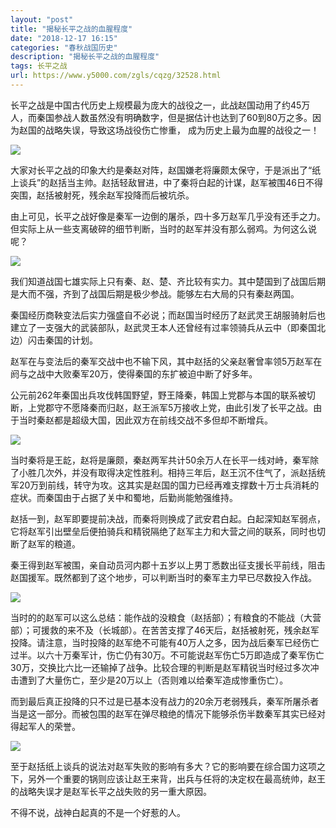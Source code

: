 ```yaml
---
layout: "post"
title: "揭秘长平之战的血腥程度"
date: "2018-12-17 16:15"
categories: "春秋战国历史"
description: "揭秘长平之战的血腥程度"
tags: 长平之战
url: https://www.y5000.com/zgls/cqzg/32528.html
---
```






长平之战是中国古代历史上规模最为庞大的战役之一，此战赵国动用了约45万人，而秦国参战人数虽然没有明确数字，但是据估计也达到了60到80万之多。因为赵国的战略失误，导致这场战役伤亡惨重，
成为历史上最为血腥的战役之一！

![](https://img.y5000.com/uploads/allimg/180906/1345114344-0.jpg)

大家对长平之战的印象大约是秦赵对阵，赵国嫌老将廉颇太保守，于是派出了“纸上谈兵”的赵括当主帅。赵括轻敌冒进，中了秦将白起的计谋，赵军被围46日不得突围，赵括被射死，残余赵军投降而后被坑杀。

由上可见，长平之战好像是秦军一边倒的屠杀，四十多万赵军几乎没有还手之力。但实际上从一些支离破碎的细节判断，当时的赵军并没有那么弱鸡。为何这么说呢？

![](https://img.y5000.com/uploads/allimg/180906/1345114436-1.jpg)

我们知道战国七雄实际上只有秦、赵、楚、齐比较有实力。其中楚国到了战国后期是大而不强，齐到了战国后期是极少参战。能够左右大局的只有秦赵两国。

秦国经历商鞅变法后实力强盛自不必说；而赵国当时经历了赵武灵王胡服骑射后也建立了一支强大的武装部队，赵武灵王本人还曾经有过率领骑兵从云中（即秦国北边）闪击秦国的计划。

赵军在与变法后的秦军交战中也不输下风，其中赵括的父亲赵奢曾率领5万赵军在阏与之战中大败秦军20万，使得秦国的东扩被迫中断了好多年。

公元前262年秦国出兵攻伐韩国野望，野王降秦，韩国上党郡与本国的联系被切断，上党郡守不愿降秦而归赵，赵王派军5万接收上党，由此引发了长平之战。由于当时秦赵都是超级大国，因此双方在前线交战不多但却不断增兵。

![](https://img.y5000.com/uploads/allimg/180906/134511J11-2.jpg)

当时秦将是王龁，赵将是廉颇，秦赵两军共计50余万人在长平一线对峙，秦军除了小胜几次外，并没有取得决定性胜利。相持三年后，赵王沉不住气了，派赵括统军20万到前线，转守为攻。这其实是赵国的国力已经再难支撑数十万士兵消耗的症状。而秦国由于占据了关中和蜀地，后勤尚能勉强维持。

赵括一到，赵军即要提前决战，而秦将则换成了武安君白起。白起深知赵军弱点，它将赵军引出壁垒后便拍骑兵和精锐隔绝了赵军主力和大营之间的联系，同时也切断了赵军的粮道。

秦王得到赵军被围，亲自动员河内郡十五岁以上男丁悉数出征支援长平前线，阻击赵国援军。既然都到了这个地步，可以判断当时的秦军主力早已尽数投入作战。

![](https://img.y5000.com/uploads/allimg/180906/1345114608-3.jpg)

当时的的赵军可以这么总结：能作战的没粮食（赵括部）；有粮食的不能战（大营部）；可援救的来不及（长城部）。在苦苦支撑了46天后，赵括被射死，残余赵军投降。请注意，当时投降的赵军绝不可能有40万人之多，因为战后秦军已经伤亡过半。以六十万秦军计，伤亡仍有30万。不可能说赵军伤亡5万即造成了秦军伤亡30万，交换比六比一还输掉了战争。比较合理的判断是赵军精锐当时经过多次冲击遭到了大量伤亡，至少是20万以上（否则难以给秦军造成惨重伤亡）。

而到最后真正投降的只不过是已基本没有战力的20余万老弱残兵，秦军所屠杀者当是这一部分。而被包围的赵军在弹尽粮绝的情况下能够杀伤半数秦军其实已经对得起军人的荣誉。

![](https://img.y5000.com/uploads/allimg/180906/134511HO-4.jpg)

至于赵括纸上谈兵的说法对赵军失败的影响有多大？它的影响要在综合国力这项之下，另外一个重要的锅则应该让赵王来背，出兵与任将的决定权在最高统帅，赵王的战略失误才是赵军长平之战失败的另一重大原因。

不得不说，战神白起真的不是一个好惹的人。
